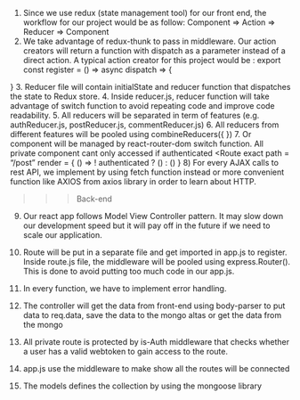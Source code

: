 1. Since we use redux (state management tool) for our front end, the workflow for our project would be as follow:
Component => Action => Reducer => Component
2.  We take advantage of redux-thunk to pass in middleware. Our action creators will return a function with dispatch as a parameter instead of a direct action. A typical action creator for this project would be : 
export const register = () => async dispatch => {
	
}
3. Reducer file will contain initialState and reducer function that dispatches the state to Redux store. 
4. Inside reducer.js, reducer function will take advantage of switch function to avoid repeating code and improve code readability. 
5. All reducers will be separated in term of features (e.g. authReducer.js, postReducer.js, commentReducer.js) 
6. All reducers from different features will be pooled using combineReducers({
}) 
7. Or component will be managed by react-router-dom switch function. All private component cant only accessed if authenticated 
<Route exact path = “/post” render = { () => ! authenticated ? (<Redirect to=”/login”>) : (<Posts>) }
8) For every AJAX calls to rest API, we implement by using fetch function instead or more convenient function like AXIOS from axios library in order to learn about HTTP. 
>>>Back-end
9) Our react app follows Model View Controller  pattern. It may slow down our development speed but it will pay off in the future if we need to scale our application. 

10) Route will be put in a separate file and get imported in app.js to register.  Inside route.js file, the middleware  will be pooled using express.Router().  This is done to avoid putting too much code in our app.js. 

11. In every function, we have to implement error handling. 

12. The controller will get the data from front-end using body-parser to put data to req.data, save the data to the mongo altas or get the data from the mongo

13. All private route is protected by is-Auth middleware that checks whether a user has a valid webtoken to gain access to the route.   

14. app.js use the middleware to make show all the routes will be connected

15. The models defines the collection by using the mongoose library

